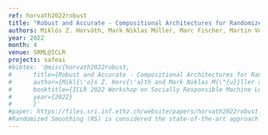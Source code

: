 ```yaml
---
ref: horvath2022robust
title: "Robust and Accurate - Compositional Architectures for Randomized Smoothing"
authors: Miklós Z. Horváth, Mark Niklas Müller, Marc Fischer, Martin Vechev
year: 2022
month: 4
venue: SRML@ICLR
projects: safeai
#bibtex: '@misc{horvath2022robust,
#      title={Robust and Accurate - Compositional Architectures for Randomized Smoothing}, 
#      author={Mikl{\'o}s Z. Horv{\'a}th and Mark Niklas M{\"{u}}ller and Marc Fischer and Martin Vechev},
#      booktitle={ICLR 2022 Workshop on Socially Responsible Machine Learning},
#      year={2022}
#      }'
#paper: https://files.sri.inf.ethz.ch/website/papers/horvath2022robust.pdf
#Randomized Smoothing (RS) is considered the state-of-the-art approach to obtain certifiably robust models for challenging tasks. However, current RS approaches drastically decrease standard accuracy on unperturbed data, severely limiting real-world utility. To address this limitation, we propose a compositional architecture, ACES, which certifiably decides on a per-sample basis whether to use a smoothed model yielding predictions with guarantees or a more accurate standard model without guarantees. This, in contrast to prior approaches, enables both high standard accuracies and significant provable robustness. On challenging tasks such as ImageNet, we obtain, e.g., 80.0% natural accuracy and 28.2% certifiable accuracy against l2 perturbations with r = 1.0. We release our code and models at [https://github.com/eth-sri/aces](https://github.com/eth-sri/aces).
---
```


